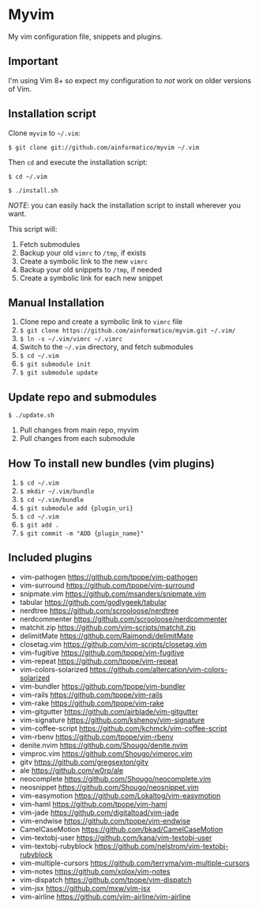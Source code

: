 Myvim
===========================

My vim configuration file, snippets and plugins.

Important
-----------
I'm using Vim 8+ so expect my configuration to *not* work on older versions of Vim.

Installation script
--------------------------
Clone `myvim` to `~/.vim`:

    $ git clone git://github.com/ainformatico/myvim ~/.vim

Then `cd` and execute the installation script:

    $ cd ~/.vim

    $ ./install.sh

*NOTE*: you can easily hack the installation script to install wherever you want.

This script will:

1. Fetch submodules
2. Backup your old `vimrc` to `/tmp`, if exists
3. Create a symbolic link to the new `vimrc`
4. Backup your old snippets to `/tmp`, if needed
5. Create a symbolic link for each new snippet

Manual Installation
--------------------------

1. Clone repo and create a symbolic link to `vimrc` file
  1. `$ git clone https://github.com/ainformatico/myvim.git ~/.vim/`
  2. `$ ln -s ~/.vim/vimrc ~/.vimrc`
2. Switch to the `~/.vim` directory, and fetch submodules
  1. `$ cd ~/.vim`
  2. `$ git submodule init`
  3. `$ git submodule update`

Update repo and submodules
--------------------------

`$ ./update.sh`

1. Pull changes from main repo, myvim
2. Pull changes from each submodule

How To install new bundles (vim plugins)
---------------------------------------------

1. `$ cd ~/.vim`
2. `$ mkdir ~/.vim/bundle`
2. `$ cd ~/.vim/bundle`
3. `$ git submodule add {plugin_uri}`
2. `$ cd ~/.vim`
4. `$ git add .`
5. `$ git commit -m "ADD {plugin_name}"`

Included plugins
--------------------------

* vim-pathogen <https://github.com/tpope/vim-pathogen>
* vim-surround <https://github.com/tpope/vim-surround>
* snipmate.vim <https://github.com/msanders/snipmate.vim>
* tabular <https://github.com/godlygeek/tabular>
* nerdtree <https://github.com/scrooloose/nerdtree>
* nerdcommenter <https://github.com/scrooloose/nerdcommenter>
* matchit.zip <https://github.com/vim-scripts/matchit.zip>
* delimitMate <https://github.com/Raimondi/delimitMate>
* closetag.vim <https://github.com/vim-scripts/closetag.vim>
* vim-fugitive <https://github.com/tpope/vim-fugitive>
* vim-repeat <https://github.com/tpope/vim-repeat>
* vim-colors-solarized <https://github.com/altercation/vim-colors-solarized>
* vim-bundler <https://github.com/tpope/vim-bundler>
* vim-rails <https://github.com/tpope/vim-rails>
* vim-rake <https://github.com/tpope/vim-rake>
* vim-gitgutter <https://github.com/airblade/vim-gitgutter>
* vim-signature <https://github.com/kshenoy/vim-signature>
* vim-coffee-script <https://github.com/kchmck/vim-coffee-script>
* vim-rbenv <https://github.com/tpope/vim-rbenv>
* denite.nvim <https://github.com/Shougo/denite.nvim>
* vimproc.vim <https://github.com/Shougo/vimproc.vim>
* gitv <https://github.com/gregsexton/gitv>
* ale <https://github.com/w0rp/ale>
* neocomplete <https://github.com/Shougo/neocomplete.vim>
* neosnippet <https://github.com/Shougo/neosnippet.vim>
* vim-easymotion <https://github.com/Lokaltog/vim-easymotion>
* vim-haml <https://github.com/tpope/vim-haml>
* vim-jade <https://github.com/digitaltoad/vim-jade>
* vim-endwise <https://github.com/tpope/vim-endwise>
* CamelCaseMotion <https://github.com/bkad/CamelCaseMotion>
* vim-textobj-user <https://github.com/kana/vim-textobj-user>
* vim-textobj-rubyblock <https://github.com/nelstrom/vim-textobj-rubyblock>
* vim-multiple-cursors <https://github.com/terryma/vim-multiple-cursors>
* vim-notes <https://github.com/xolox/vim-notes>
* vim-dispatch <https://github.com/tpope/vim-dispatch>
* vim-jsx <https://github.com/mxw/vim-jsx>
* vim-airline <https://github.com/vim-airline/vim-airline>
